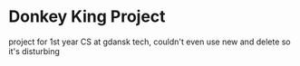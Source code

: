 # Donkey King Project

project for 1st year CS at gdansk tech, couldn't even use new and delete so it's disturbing
